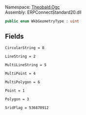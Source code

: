 
Namespace: [Theobald.Ogc](index.md)  
Assembly: ERPConnectStandard20.dll  

```csharp
public enum WkbGeometryType : uint
```

## Fields

`CircularString = 8` 

`LineString = 2` 

`MultiLineString = 5` 

`MultiPoint = 4` 

`MultiPolygon = 6` 

`Point = 1` 

`Polygon = 3` 

`SridFlag = 536870912` 

